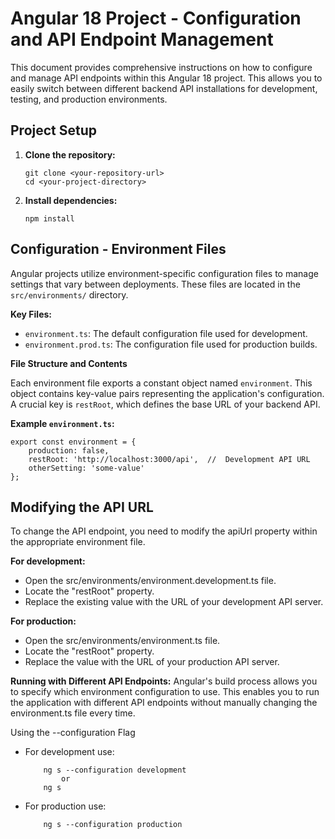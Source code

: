 # Angular 18 Project - Configuration and API Endpoint Management

This document provides comprehensive instructions on how to configure and manage API endpoints within this Angular 18 project.  This allows you to easily switch between different backend API installations for development, testing, and production environments.

## Project Setup

1.  **Clone the repository:**

    ```
    git clone <your-repository-url>
    cd <your-project-directory>
    ```

2.  **Install dependencies:**

    ```
    npm install
    ```

## Configuration - Environment Files

Angular projects utilize environment-specific configuration files to manage settings that vary between deployments.  These files are located in the `src/environments/` directory.

**Key Files:**

* `environment.ts`:  The default configuration file used for development.
* `environment.prod.ts`:  The configuration file used for production builds.

**File Structure and Contents**

Each environment file exports a constant object named `environment`.  This object contains key-value pairs representing the application's configuration.  A crucial key is `restRoot`, which defines the base URL of your backend API.

**Example `environment.ts`:**

```
export const environment = {
    production: false,
    restRoot: 'http://localhost:3000/api',  //  Development API URL
    otherSetting: 'some-value'
};
```

## Modifying the API URL

To change the API endpoint, you need to modify the apiUrl property within the appropriate environment file.

**For development:**
*   Open the src/environments/environment.development.ts file.
*   Locate the "restRoot" property.
*   Replace the existing value with the URL of your development API server.

**For production:**

*   Open the src/environments/environment.ts file.
*   Locate the "restRoot" property.
*   Replace the value with the URL of your production API server.

**Running with Different API Endpoints:**
Angular's build process allows you to specify which environment configuration to use.  This enables you to run the application with different API endpoints without manually changing the environment.ts file every time.

Using the --configuration Flag
*   For development use:
    ```
        ng s --configuration development
            or
        ng s

    ```
*   For production use:
    ```
        ng s --configuration production
    ```